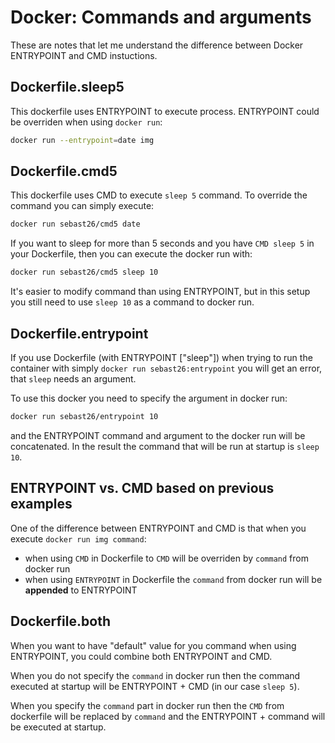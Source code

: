 # Docker: Commands and arguments

These are notes that let me understand the difference between Docker ENTRYPOINT and CMD instuctions. 

## Dockerfile.sleep5

This dockerfile uses ENTRYPOINT to execute process. ENTRYPOINT could be overriden when using `docker run`:

```bash
docker run --entrypoint=date img
```

## Dockerfile.cmd5

This dockerfile uses CMD to execute `sleep 5` command. To override the command you can simply execute:

```bash
docker run sebast26/cmd5 date
```

If you want to sleep for more than 5 seconds and you have `CMD sleep 5` in your Dockerfile, then you can execute the docker run with:

```bash
docker run sebast26/cmd5 sleep 10
```

It's easier to modify command than using ENTRYPOINT, but in this setup you still need to use `sleep 10` as a command to docker run.

## Dockerfile.entrypoint

If you use Dockerfile (with ENTRYPOINT ["sleep"]) when trying to run the container with simply `docker run sebast26:entrypoint` you will get an error, that `sleep` needs an argument.

To use this docker you need to specify the argument in docker run:

```bash
docker run sebast26/entrypoint 10
```

and the ENTRYPOINT command and argument to the docker run will be concatenated. In the result the command that will be run at startup is `sleep 10`.

## ENTRYPOINT vs. CMD based on previous examples

One of the difference between ENTRYPOINT and CMD is that when you execute `docker run img command`:
- when using `CMD` in Dockerfile to `CMD` will be overriden by `command` from docker run
- when using `ENTRYPOINT` in Dockerfile the `command` from docker run will be **appended** to ENTRYPOINT

## Dockerfile.both

When you want to have "default" value for you command when using ENTRYPOINT, you could combine both ENTRYPOINT and CMD.

When you do not specify the `command` in docker run then the command executed at startup will be ENTRYPOINT + CMD (in our case `sleep 5`).

When you specify the `command` part in docker run then the `CMD` from dockerfile will be replaced by `command` and the ENTRYPOINT + command will be executed at startup.
